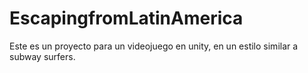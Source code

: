 # EscapingfromLatinAmerica
Este es un proyecto para un videojuego en unity, en un estilo similar a subway surfers.
